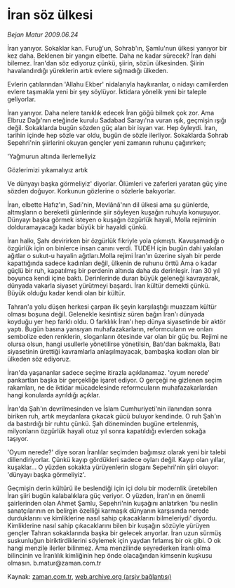 # İran söz ülkesi

*Bejan Matur 2009.06.24*

<tr><td class="metin" colspan="2" style="padding-top: 20px; padding-left: 5px; padding-right: 10px;">İran yanıyor. Sokaklar kan. Furuğ'un, Sohrab'ın, Şamlu'nun ülkesi yanıyor bir kez daha. Beklenen bir yangın elbette. Daha ne kadar sürecek? İran dahi bilemez. İran'dan söz ediyoruz çünkü, şiirin, sözün ülkesinden. Şiirin havalandırdığı yüreklerin artık evlere sığmadığı ülkeden.</td></tr><tr><td class="metin" colspan="2" style="padding-top: 20px; padding-left: 5px; padding-right: 10px;"><p> Evlerin çatılarından 'Allahu Ekber' nidalarıyla haykıranlar, o nidayı camilerden evlere taşımakla yeni bir şey söylüyor. İktidara yönelik yeni bir taleple geliyorlar.
<p> İran yanıyor. Daha nelere tanıklık edecek İran göğü bilmek çok zor. Ama Elbruz Dağı'nın eteğinde kurulu Sadabad Sarayı'na vuran ışık, geçmişin ışığı değil. Sokaklarda bugün sözden güç alan bir isyan var. Hep öyleydi. İran, tarihin içinde hep sözle var oldu, bugün de sözle ilerliyor. Sokaklarda Sohrab Sepehri'nin şiirlerini okuyan gençler yeni zamanın ruhunu çağırırken;
<p> 'Yağmurun altında ilerlemeliyiz
<p> Gözlerimizi yıkamalıyız artık
<p> Ve dünyayı başka görmeliyiz' diyorlar. Ölümleri ve zaferleri yaratan güç yine sözden doğuyor. Korkunun gözlerine o sözlerle bakıyorlar. 
<p> İran, elbette Hafız'ın, Sadi'nin, Mevlânâ'nın dil ülkesi ama şu günlerde, altmışların o bereketli günlerinde şiir söyleyen kuşağın ruhuyla konuşuyor. Dünyayı başka görmek isteyen o kuşağın özgürlük hayali, Molla rejiminin dolduramayacağı kadar büyük bir hayaldi çünkü.
<p> İran halkı, Şahı devirirken bir özgürlük fikriyle yola çıkmıştı. Kavuşamadığı o özgürlük için on binlerce insan canını verdi. TUDEH için bugün dahi yakılan ağıtlar o sukut-u hayalin ağıtları.Molla rejimi İran'ın üzerine siyah bir perde kapattığında sadece kadınları değil, ülkenin de ruhunu örttü Ama o kadar güçlü bir ruh, kapatılmış bir perdenin altında daha da derinleşir. İran 30 yıl boyunca kendi içine baktı. Derinlerinde duran büyük geleneği kavrayarak, dünyada vakarla siyaset yürütmeyi başardı. İran kültür demekti çünkü. Büyük olduğu kadar kendi olan bir kültür.
<p> Tahran'a yolu düşen herkesi çarpan ilk şeyin karşılaştığı muazzam kültür olması boşuna değil. Gelenekle kesintisiz süren bağın İran'ı dünyada koyduğu yer hep farklı oldu. O farklılık İran'ı hep dünya siyasetinde bir aktör yaptı. Bugün basına yansıyan muhafazakarların, reformcuların ve onları sembolize eden renklerin, sloganların ötesinde var olan bir güç bu. Rejimi ne olursa olsun, hangi usullerle yönetilirse yönetilsin, Batı'dan bakmakla, Batı siyasetinin ürettiği kavramlarla anlaşılmayacak, bambaşka kodları olan bir ülkeden söz ediyoruz.
<p> İran'da yaşananlar sadece seçime itirazla açıklanamaz. 'oyum nerede' pankartları başka bir gerçekliğe işaret ediyor. O gerçeği ne gizlenen seçim rakamları, ne de iktidar mücadelesinde reformcuların muhafazakarlardan hangi konularda ayrıldığı açıklar.
<p> İran'da Şah'ın devrilmesinden ve İslam Cumhuriyeti'nin ilanından sonra biriken ruh, artık meydanlara çıkacak gücü buluyor kendinde. O ruh Şah'ın da bastırdığı bir ruhtu çünkü. Şah döneminden bugüne ertelenmiş, milyonların özgürlük hayali otuz yıl sonra kapatıldığı evlerden sokağa taşıyor.
<p> 'Oyum nerede?' diye soran İranlılar seçimden bağımsız olarak yeni bir talebi dillendiriyorlar. Çünkü kayıp gördükleri sadece oyları değil. Kayıp olan yıllar, kuşaklar... O yüzden sokakta yürüyenlerin sloganı Sepehri'nin şiiri oluyor: 'dünyayı başka görmeliyiz'.
<p> Geçmişin derin kültürü ile beslendiği için içi dolu bir modernlik üretebilen İran şiiri bugün kalabalıklara güç veriyor. O yüzden, İran'ın en önemli şairlerinden olan Ahmet Şamlu, Sepehri'nin kuşağını anlatırken 'bu neslin sanatçılarının en belirgin özelliği karmaşık dünyanın karşısında nerede durduklarını ve kimliklerine nasıl sahip çıkacaklarını bilmeleriydi' diyordu. Kimliklerine nasıl sahip çıkacaklarını bilen bir kuşağın sözüyle yürüyen gençler Tahran sokaklarında başka bir gelecek arıyorlar. İran uzun sürmüş suskunluğun biriktirdiklerini söylemek için yaydan fırlamış bir ok gibi. O ok hangi menzile ilerler bilinmez. Ama menzilinde seyrederken İranlı olma bilincinin ve İranlılık kimliğinin hep önde olacağından kimsenin kuşkusu olmasın. b.matur@zaman.com.tr<br/></p></p></p></p></p></p></p></p></p></p></p></p></td></tr>

Kaynak: [zaman.com.tr](http://zaman.com.tr/yazar.do?yazino=862253), [web.archive.org (arşiv bağlantısı)](http://web.archive.org/web/20090704235339/http://www.zaman.com.tr:80/yazar.do?yazino=862253)
